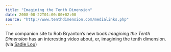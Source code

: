 ```yaml
---
title: "Imagining the Tenth Dimension"
date: 2008-08-22T01:00:00+02:00
source: "http://www.tenthdimension.com/medialinks.php"
---
```


The companion site to Rob Bryanton’s new book <cite>Imagining the Tenth Dimension</cite> has an interesting video about, er, imagining the tenth dimension. (via [Sadie Lou](http://sadielou.net/2008/08/20/10-d))
